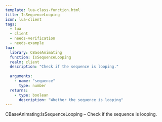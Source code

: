 ```yaml
---
template: lua-class-function.html
title: IsSequenceLooping
icon: lua-client
tags:
  - lua
  - client
  - needs-verification
  - needs-example
lua:
  library: CBaseAnimating
  function: IsSequenceLooping
  realm: client
  description: "Check if the sequence is looping."
  
  arguments:
    - name: "sequence"
      type: number
  returns:
    - type: boolean
      description: "Whether the sequence is looping"
---
```


<div class="lua__search__keywords">
CBaseAnimating:IsSequenceLooping &#x2013; Check if the sequence is looping.
</div>
